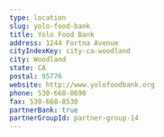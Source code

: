 ```yaml
---
type: location
slug: yolo-food-bank
title: Yolo Food Bank
address: 1244 Fortna Avenue
cityIndexKey: city-ca-woodland
city: Woodland
state: CA
postal: 95776
website: http://www.yolofoodbank.org
phone: 530-668-0690
fax: 530-668-8530
partnerBank: true
partnerGroupId: partner-group-14
---
```

